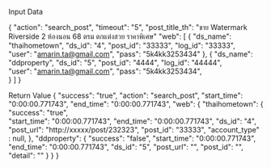 Input Data

{
    "action": "search_post",
    "timeout": "5",
    "post_title_th": "ขาย Watermark Riverside 2 ห้องนอน 68 ตรม ตกแต่งสวย ราคาพิเศษ"
    "web": [
        {
            "ds_name": "thaihometown",
            "ds_id": "4",
            "post_id": "33333",
            "log_id": "33333",             
            "user": "amarin.ta@gmail.com",
            "pass": "5k4kk3253434"
        },
        {
            "ds_name": "ddproperty",
            "ds_id": "5",
            "post_id": "4444",
            "log_id": "44444",             
            "user": "amarin.ta@gmail.com",
            "pass": "5k4kk3253434",            
        }
    ]
}


Return Value
{
    "success": "true",
    "action": "search_post",
    "start_time": "0:00:00.771743",
    "end_time": "0:00:00.771743",
    "web": {
        "thaihometown": {
            "success": "true",            
            "start_time": "0:00:00.771743",
            "end_time": "0:00:00.771743",
            "ds_id": "4",
            "post_url": "http://xxxxx/post/232323",
            "post_id": "33333",
            "account_type" : null,
        },
        "ddproperty": {
            "success": "false",
            "start_time": "0:00:00.771743",
            "end_time": "0:00:00.771743",
            "ds_id": "5",
            "post_url": "",
            "post_id": "",
            "detail": ""
        }
    }
}
